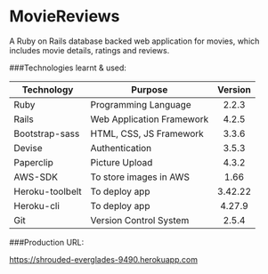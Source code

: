 MovieReviews
====

A Ruby on Rails database backed web application for movies, which includes movie details, ratings and reviews.


###Technologies learnt & used:

| Technology | Purpose |Version |
| ------------- |-------------|:-------------:|
| Ruby      | Programming Language |  2.2.3 |
| Rails      | Web Application Framework | 4.2.5 |
| Bootstrap-sass | HTML, CSS, JS Framework | 3.3.6 |
| Devise | Authentication | 3.5.3      |
| Paperclip | Picture Upload | 4.3.2      |
| AWS-SDK | To store images in AWS | 1.66      |
| Heroku-toolbelt | To deploy app | 3.42.22 |
| Heroku-cli | To deploy app | 4.27.9
| Git | Version Control System | 2.5.4


###Production URL:

https://shrouded-everglades-9490.herokuapp.com
